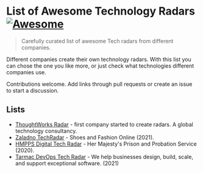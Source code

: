 # List of Awesome Technology Radars [![Awesome](https://awesome.re/badge.svg)](https://awesome.re)

> Carefully curated list of awesome Tech radars from different companies.

Different companies create their own technology radars. With this list you can chose the one you like more, or just check what technologies different companies use.

Contributions welcome. Add links through pull requests or create an issue to start a discussion.

## Lists

- [ThoughtWorks Radar](https://www.thoughtworks.com/radar) - first company started to create radars. A global technology consultancy.
- [Zaladno TechRadar](https://opensource.zalando.com/tech-radar/) - Shoes and Fashion Online (2021).
- [HMPPS Digital Tech Radar](https://ministryofjustice.github.io/hmpps-digital-tech-radar/docs/index.html) - Her Majesty's Prison and Probation Service (2020).
- [Tarmac DevOps Tech Radar](https://tarmac.io/techradar.html) - We help businesses design, build, scale, and support exceptional software. (2021)
